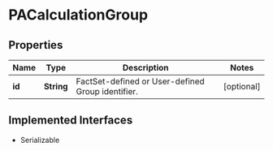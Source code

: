 

# PACalculationGroup

## Properties

Name | Type | Description | Notes
------------ | ------------- | ------------- | -------------
**id** | **String** | FactSet-defined or User-defined Group identifier. |  [optional]


## Implemented Interfaces

* Serializable


